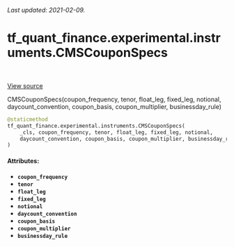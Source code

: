 <!--
This file is generated by a tool. Do not edit directly.
For open-source contributions the docs will be updated automatically.
-->

*Last updated: 2021-02-09.*

<div itemscope itemtype="http://developers.google.com/ReferenceObject">
<meta itemprop="name" content="tf_quant_finance.experimental.instruments.CMSCouponSpecs" />
<meta itemprop="path" content="Stable" />
<meta itemprop="property" content="__new__"/>
</div>

# tf_quant_finance.experimental.instruments.CMSCouponSpecs

<!-- Insert buttons and diff -->

<table class="tfo-notebook-buttons tfo-api" align="left">
</table>

<a target="_blank" href="https://github.com/google/tf-quant-finance/blob/master/tf_quant_finance/experimental/instruments/rates_common.py">View source</a>



CMSCouponSpecs(coupon_frequency, tenor, float_leg, fixed_leg, notional, daycount_convention, coupon_basis, coupon_multiplier, businessday_rule)

```python
@staticmethod
tf_quant_finance.experimental.instruments.CMSCouponSpecs(
    _cls, coupon_frequency, tenor, float_leg, fixed_leg, notional,
    daycount_convention, coupon_basis, coupon_multiplier, businessday_rule
)
```



<!-- Placeholder for "Used in" -->


#### Attributes:

* <b>`coupon_frequency`</b>
* <b>`tenor`</b>
* <b>`float_leg`</b>
* <b>`fixed_leg`</b>
* <b>`notional`</b>
* <b>`daycount_convention`</b>
* <b>`coupon_basis`</b>
* <b>`coupon_multiplier`</b>
* <b>`businessday_rule`</b>


